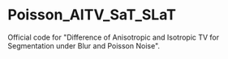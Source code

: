 # Poisson_AITV_SaT_SLaT
Official code for "Difference of Anisotropic and Isotropic TV for Segmentation under Blur and Poisson Noise".
